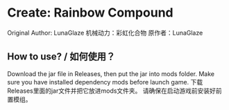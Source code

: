 # Create: Rainbow Compound
Original Author: LunaGlaze
机械动力：彩虹化合物
原作者：LunaGlaze
## How to use? / 如何使用？
Download the jar file in Releases, then put the jar into mods folder.
Make sure you have installed dependency mods before launch game.
下载Releases里面的jar文件并把它放进mods文件夹。
请确保在启动游戏前安装好前置模组。

